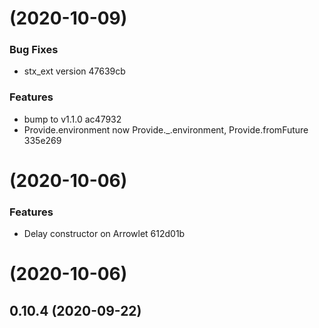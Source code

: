 # [](/compare/v1.0.0...v) (2020-10-09)


### Bug Fixes

* stx_ext version 47639cb


### Features

* bump to v1.1.0 ac47932
* Provide.environment now Provide._.environment, Provide.fromFuture 335e269


# [](/compare/v0.10.4...v) (2020-10-06)


### Features

* Delay constructor on Arrowlet 612d01b



# [](/compare/v0.10.4...v) (2020-10-06)



## 0.10.4 (2020-09-22)




